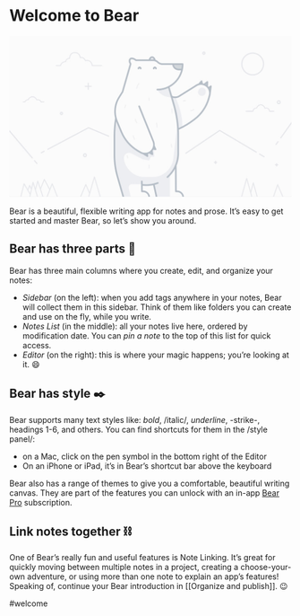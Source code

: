 # Welcome to Bear
![](Welcome%20to%20Bear/Welcome@2x.jpg)

Bear is a beautiful, flexible writing app for notes and prose. It’s easy to get started and master Bear, so let’s show you around.

## Bear has three parts 📐
Bear has three main columns where you create, edit, and organize your notes:

* *Sidebar* (on the left): when you add tags anywhere in your notes, Bear will collect them in this sidebar. Think of them like folders you can create and use on the fly, while you write.
* *Notes List* (in the middle): all your notes live here, ordered by modification date. You can *pin a note* to the top of this list for quick access.
* *Editor* (on the right): this is where your magic happens; you’re looking at it. 😄

## Bear has style ✒️
Bear supports many text styles like: *bold*, /italic/, _underline_, -strike-, headings 1-6, and others. You can find shortcuts for them in the /style panel/:

* on a Mac, click on the pen symbol in the bottom right of the Editor
* On an iPhone or iPad, it’s in Bear’s shortcut bar above the keyboard

Bear also has a range of themes to give you a comfortable, beautiful writing canvas. They are part of the features you can unlock with an in-app [Bear Pro](bear://x-callback-url/open-bear-pro) subscription.

## Link notes together ⛓
One of Bear’s really fun and useful features is Note Linking. It’s great for quickly moving between multiple notes in a project, creating a choose-your-own adventure, or using more than one note to explain an app’s features! Speaking of, continue your Bear introduction in [[Organize and publish]]. 😉

#welcome